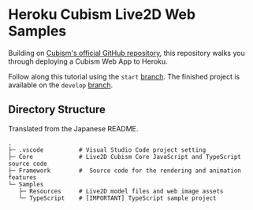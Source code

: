 # Heroku Cubism Live2D Web Samples

Building on [Cubism's official GitHub repository](https://github.com/Live2D/CubismWebSamples), this repository walks you through deploying a Cubism Web App to Heroku.

Follow along this tutorial using the `start` [branch](https://github.com/RuolinZheng08/heroku-live2d/tree/start). The finished project is available on the `develop` [branch](https://github.com/RuolinZheng08/heroku-live2d/tree/develop).

## Directory Structure
Translated from the Japanese README.

```
.
├─ .vscode          # Visual Studio Code project setting
├─ Core             # Live2D Cubism Core JavaScript and TypeScript source code
├─ Framework        #  Source code for the rendering and animation features
└─ Samples
   ├─ Resources     # Live2D model files and web image assets
   └─ TypeScript    # [IMPORTANT] TypeScript sample project
```
